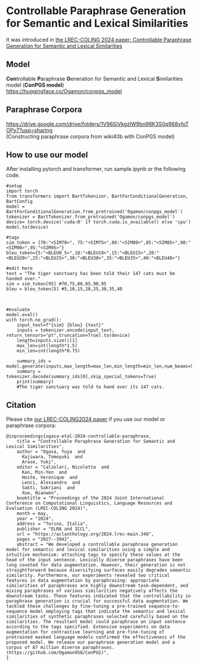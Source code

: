 # Controllable Paraphrase Generation for Semantic and Lexical Similarities

It was introduced in [the LREC-COLING 2024 paper: Controllable Paraphrase Generation for Semantic and Lexical Similarities](https://aclanthology.org/2024.lrec-main.348/)

## Model
**Con**trollable **P**araphrase **G**eneration for Semantic and Lexical **S**imilarities model (**ConPGS model**)    
https://huggingface.co/Ogamon/conpgs_model  


## Paraphrase Corpora  
https://drive.google.com/drive/folders/1V96SiVkgzlW9bn98K3S0q968vfoTOPy7?usp=sharing  
(Constructing paraphrase corpora from wiki40b with ConPGS model)


## How to use our model
After installing pytorch and transformer, run sample.ipynb or the following code.

```
#setup
import torch
from transformers import BartTokenizer, BartForConditionalGeneration, BartConfig
model = BartForConditionalGeneration.from_pretrained('Ogamon/conpgs_model')
tokenizer = BartTokenizer.from_pretrained('Ogamon/conpgs_model')
device= torch.device('cuda:0' if torch.cuda.is_available() else 'cpu')
model.to(device)

#tags
sim_token = {70:"<SIM70>", 75:"<SIM75>",80:"<SIM80>",85:"<SIM85>",90:"<SIM90>",95:"<SIM95>"}
bleu_token={5:"<BLEU0_5>",10:"<BLEU10>",15:"<BLEU15>",20:"<BLEU20>",25:"<BLEU25>",30:"<BLEU30>",35:"<BLEU35>",40:"<BLEU40>"}
```

```
#edit here
text = "The tiger sanctuary has been told their 147 cats must be handed over."
sim = sim_token[95] #70,75,80,85,90,95
bleu = bleu_token[5] #5,10,15,20,25,30,35,40 



#evaluate
model.eval()
with torch.no_grad():
    input_text=f"{sim} {bleu} {text}"  
    inputs = tokenizer.encode(input_text, return_tensors="pt",truncation=True).to(device)
    length=inputs.size()[1]
    max_len=int(length*1.5)
    min_len=int(length*0.75)       
    
    summary_ids = model.generate(inputs,max_length=max_len,min_length=min_len,num_beams=5)
    summary = tokenizer.decode(summary_ids[0],skip_special_tokens=True)
    print(summary)
    #The tiger sanctuary was told to hand over its 147 cats.
```


## Citation
Please cite [our LREC-COLING2024 paper](https://aclanthology.org/2024.lrec-main.348/) if you use our model or paraphrase corpora:  


```
@inproceedings{ogasa-etal-2024-controllable-paraphrase,
    title = "Controllable Paraphrase Generation for Semantic and Lexical Similarities",
    author = "Ogasa, Yuya  and
      Kajiwara, Tomoyuki  and
      Arase, Yuki",
    editor = "Calzolari, Nicoletta  and
      Kan, Min-Yen  and
      Hoste, Veronique  and
      Lenci, Alessandro  and
      Sakti, Sakriani  and
      Xue, Nianwen",
    booktitle = "Proceedings of the 2024 Joint International Conference on Computational Linguistics, Language Resources and Evaluation (LREC-COLING 2024)",
    month = may,
    year = "2024",
    address = "Torino, Italia",
    publisher = "ELRA and ICCL",
    url = "https://aclanthology.org/2024.lrec-main.348",
    pages = "3927--3942",
    abstract = "We developed a controllable paraphrase generation model for semantic and lexical similarities using a simple and intuitive mechanism: attaching tags to specify these values at the head of the input sentence. Lexically diverse paraphrases have been long coveted for data augmentation. However, their generation is not straightforward because diversifying surfaces easily degrades semantic similarity. Furthermore, our experiments revealed two critical features in data augmentation by paraphrasing: appropriate similarities of paraphrases are highly downstream task-dependent, and mixing paraphrases of various similarities negatively affects the downstream tasks. These features indicated that the controllability in paraphrase generation is crucial for successful data augmentation. We tackled these challenges by fine-tuning a pre-trained sequence-to-sequence model employing tags that indicate the semantic and lexical similarities of synthetic paraphrases selected carefully based on the similarities. The resultant model could paraphrase an input sentence according to the tags specified. Extensive experiments on data augmentation for contrastive learning and pre-fine-tuning of pretrained masked language models confirmed the effectiveness of the proposed model. We release our paraphrase generation model and a corpus of 87 million diverse paraphrases. (https://github.com/Ogamon958/ConPGS)",
}
```
